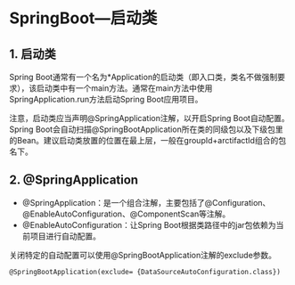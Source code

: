 # SpringBoot—启动类

## 1. 启动类

Spring Boot通常有一个名为*Application的启动类（即入口类，类名不做强制要求），该启动类中有一个main方法。通常在main方法中使用SpringApplication.run方法启动Spring Boot应用项目。

注意，启动类应当声明@SpringApplication注解，以开启Spring Boot自动配置。Spring Boot会自动扫描@SpringBootApplication所在类的同级包以及下级包里的Bean。建议启动类放置的位置在最上层，一般在groupId+arctifactId组合的包名下。

## 2. @SpringApplication

* @SpringApplication：是一个组合注解，主要包括了@Configuration、@EnableAutoConfiguration、@ComponentScan等注解。
* @EnableAutoConfiguration：让Spring Boot根据类路径中的jar包依赖为当前项目进行自动配置。

关闭特定的自动配置可以使用@SpringBootApplication注解的exclude参数。

```
@SpringBootApplication(exclude= {DataSourceAutoConfiguration.class})
```
